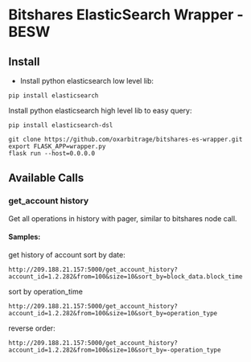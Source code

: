 # Bitshares ElasticSearch Wrapper - BESW

## Install

- Install python elasticsearch low level lib:

`pip install elasticsearch`

Install python elasticsearch high level lib to easy query:

`pip install elasticsearch-dsl`

```
git clone https://github.com/oxarbitrage/bitshares-es-wrapper.git
export FLASK_APP=wrapper.py
flask run --host=0.0.0.0
```
 
 ## Available Calls
 
 ### get_account history
 
Get all operations in history with pager, similar to bitshares node call.
 
 #### Samples:
 
 get history of account sort by date:

`http://209.188.21.157:5000/get_account_history?account_id=1.2.282&from=100&size=10&sort_by=block_data.block_time`  

sort by operation_time

`http://209.188.21.157:5000/get_account_history?account_id=1.2.282&from=100&size=10&sort_by=operation_type`

reverse order:

`http://209.188.21.157:5000/get_account_history?account_id=1.2.282&from=100&size=10&sort_by=-operation_type`